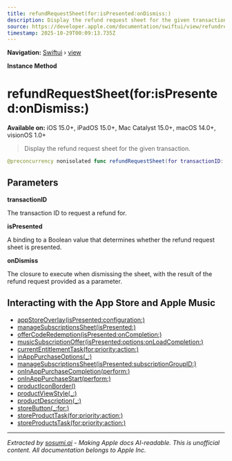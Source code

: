 ```yaml
---
title: refundRequestSheet(for:isPresented:onDismiss:)
description: Display the refund request sheet for the given transaction.
source: https://developer.apple.com/documentation/swiftui/view/refundrequestsheet(for:ispresented:ondismiss:)
timestamp: 2025-10-29T00:09:13.735Z
---
```


**Navigation:** [Swiftui](/documentation/swiftui) › [view](/documentation/swiftui/view)

**Instance Method**

# refundRequestSheet(for:isPresented:onDismiss:)

**Available on:** iOS 15.0+, iPadOS 15.0+, Mac Catalyst 15.0+, macOS 14.0+, visionOS 1.0+

> Display the refund request sheet for the given transaction.

```swift
@preconcurrency nonisolated func refundRequestSheet(for transactionID: Transaction.ID, isPresented: Binding<Bool>, onDismiss: (@MainActor (Result<Transaction.RefundRequestStatus, Transaction.RefundRequestError>) -> ())? = nil) -> some View
```

## Parameters

**transactionID**

The transaction ID to request a refund for.



**isPresented**

A binding to a Boolean value that determines whether the refund request sheet is presented.



**onDismiss**

The closure to execute when dismissing the sheet, with the result of the refund request provided as a parameter.



## Interacting with the App Store and Apple Music

- [appStoreOverlay(isPresented:configuration:)](/documentation/swiftui/view/appstoreoverlay(ispresented:configuration:))
- [manageSubscriptionsSheet(isPresented:)](/documentation/swiftui/view/managesubscriptionssheet(ispresented:))
- [offerCodeRedemption(isPresented:onCompletion:)](/documentation/swiftui/view/offercoderedemption(ispresented:oncompletion:))
- [musicSubscriptionOffer(isPresented:options:onLoadCompletion:)](/documentation/swiftui/view/musicsubscriptionoffer(ispresented:options:onloadcompletion:))
- [currentEntitlementTask(for:priority:action:)](/documentation/swiftui/view/currententitlementtask(for:priority:action:))
- [inAppPurchaseOptions(_:)](/documentation/swiftui/view/inapppurchaseoptions(_:))
- [manageSubscriptionsSheet(isPresented:subscriptionGroupID:)](/documentation/swiftui/view/managesubscriptionssheet(ispresented:subscriptiongroupid:))
- [onInAppPurchaseCompletion(perform:)](/documentation/swiftui/view/oninapppurchasecompletion(perform:))
- [onInAppPurchaseStart(perform:)](/documentation/swiftui/view/oninapppurchasestart(perform:))
- [productIconBorder()](/documentation/swiftui/view/producticonborder())
- [productViewStyle(_:)](/documentation/swiftui/view/productviewstyle(_:))
- [productDescription(_:)](/documentation/swiftui/view/productdescription(_:))
- [storeButton(_:for:)](/documentation/swiftui/view/storebutton(_:for:))
- [storeProductTask(for:priority:action:)](/documentation/swiftui/view/storeproducttask(for:priority:action:))
- [storeProductsTask(for:priority:action:)](/documentation/swiftui/view/storeproductstask(for:priority:action:))

---

*Extracted by [sosumi.ai](https://sosumi.ai) - Making Apple docs AI-readable.*
*This is unofficial content. All documentation belongs to Apple Inc.*
